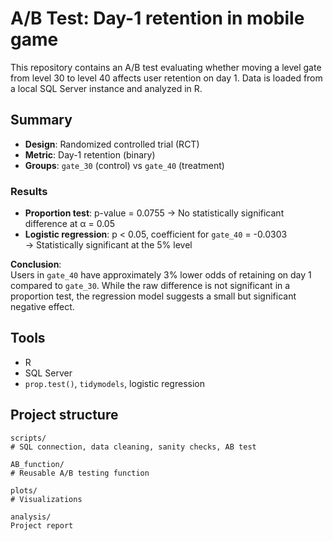 # A/B Test: Day-1 retention in mobile game

This repository contains an A/B test evaluating whether moving a level gate from level 30 to level 40 affects user retention on day 1. Data is loaded from a local SQL Server instance and analyzed in R.


## Summary

- **Design**: Randomized controlled trial (RCT)
- **Metric**: Day-1 retention (binary)
- **Groups**: `gate_30` (control) vs `gate_40` (treatment)

### Results

- **Proportion test**: p-value = 0.0755 → No statistically significant difference at α = 0.05  
- **Logistic regression**: p < 0.05, coefficient for `gate_40` = -0.0303  
  → Statistically significant at the 5% level

**Conclusion**:  
Users in `gate_40` have approximately 3% lower odds of retaining on day 1 compared to `gate_30`. While the raw difference is not significant in a proportion test, the regression model suggests a small but significant negative effect.

## Tools

- R  
- SQL Server  
- `prop.test()`, `tidymodels`, logistic regression

## Project structure
```
scripts/ 
# SQL connection, data cleaning, sanity checks, AB test 

AB_function/ 
# Reusable A/B testing function

plots/ 
# Visualizations 

analysis/ 
Project report 
```